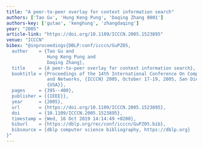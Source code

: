 ```yaml
---
title: "A peer-to-peer overlay for context information search"
authors: ['Tao Gu', 'Hung Keng Pung', 'Daqing Zhang 0001']
authors-key: ['gutao', 'kenghung', 'zhangdaqing']
year: "2005"
article-link: "https://doi.org/10.1109/ICCCN.2005.1523895"
venue: "ICCCN"
bibex: "@inproceedings{DBLP:conf/icccn/GuPZ05,
  author    = {Tao Gu and
               Hung Keng Pung and
               Daqing Zhang},
  title     = {A peer-to-peer overlay for context information search},
  booktitle = {Proceedings of the 14th International Conference On Computer Communications
               and Networks, {ICCCN} 2005, October 17-19, 2005, San Diego, California,
               {USA}},
  pages     = {395--400},
  publisher = {{IEEE}},
  year      = {2005},
  url       = {https://doi.org/10.1109/ICCCN.2005.1523895},
  doi       = {10.1109/ICCCN.2005.1523895},
  timestamp = {Wed, 16 Oct 2019 14:14:49 +0200},
  biburl    = {https://dblp.org/rec/conf/icccn/GuPZ05.bib},
  bibsource = {dblp computer science bibliography, https://dblp.org}
}"
---
```

